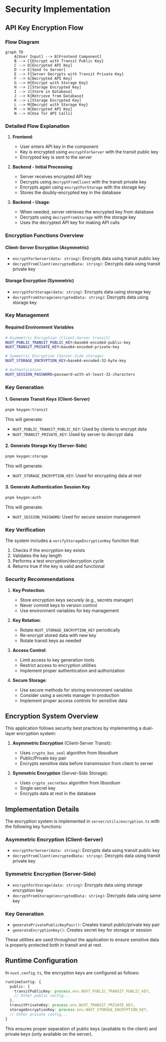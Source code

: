 # Security Implementation

## API Key Encryption Flow

### Flow Diagram

```mermaid
graph TD
    A[User Input] --> B[Frontend Component]
    B --> C{Encrypt with Transit Public Key}
    C --> D[Encrypted API Key]
    D --> E[Send to Server]
    E --> F{Server Decrypts with Transit Private Key}
    F --> G[Decrypted API Key]
    G --> H{Encrypt with Storage Key}
    H --> I[Storage Encrypted Key]
    I --> J[Store in Database]
    J --> K{Retrieve from Database}
    K --> L[Storage Encrypted Key]
    L --> M{Decrypt with Storage Key}
    M --> N[Decrypted API Key]
    N --> O[Use for API Calls]
```

### Detailed Flow Explanation

1. **Frontend**:
   - User enters API key in the component
   - Key is encrypted using `encryptForServer` with the transit public key
   - Encrypted key is sent to the server

2. **Backend - Initial Processing**:
   - Server receives encrypted API key
   - Decrypts using `decryptFromClient` with the transit private key
   - Encrypts again using `encryptForStorage` with the storage key
   - Stores the doubly-encrypted key in the database

3. **Backend - Usage**:
   - When needed, server retrieves the encrypted key from database
   - Decrypts using `decryptFromStorage` with the storage key
   - Uses the decrypted API key for making API calls

### Encryption Functions Overview

#### Client-Server Encryption (Asymmetric)
- `encryptForServer(data: string)`: Encrypts data using transit public key
- `decryptFromClient(encryptedData: string)`: Decrypts data using transit private key

#### Storage Encryption (Symmetric)
- `encryptForStorage(data: string)`: Encrypts data using storage key
- `decryptFromStorage(encryptedData: string)`: Decrypts data using storage key

### Key Management

#### Required Environment Variables
```bash
# Asymmetric Encryption (Client-Server transit)
NUXT_PUBLIC_TRANSIT_PUBLIC_KEY=base64-encoded-public-key
NUXT_TRANSIT_PRIVATE_KEY=base64-encoded-private-key

# Symmetric Encryption (Server-Side storage)
NUXT_STORAGE_ENCRYPTION_KEY=base64-encoded-32-byte-key

# Authentication
NUXT_SESSION_PASSWORD=password-with-at-least-32-characters
```

### Key Generation

#### 1. Generate Transit Keys (Client-Server)
```bash
pnpm keygen:transit
```

This will generate:
- `NUXT_PUBLIC_TRANSIT_PUBLIC_KEY`: Used by clients to encrypt data
- `NUXT_TRANSIT_PRIVATE_KEY`: Used by server to decrypt data

#### 2. Generate Storage Key (Server-Side)
```bash
pnpm keygen:storage
```

This will generate:
- `NUXT_STORAGE_ENCRYPTION_KEY`: Used for encrypting data at rest

#### 3. Generate Authentication Session Key
```bash
pnpm keygen:auth
```

This will generate:
- `NUXT_SESSION_PASSWORD`: Used for secure session management

### Key Verification
The system includes a `verifyStorageEncryptionKey` function that:
1. Checks if the encryption key exists
2. Validates the key length
3. Performs a test encryption/decryption cycle
4. Returns true if the key is valid and functional

### Security Recommendations

1. **Key Protection**:
   - Store encryption keys securely (e.g., secrets manager)
   - Never commit keys to version control
   - Use environment variables for key management

2. **Key Rotation**:
   - Rotate `NUXT_STORAGE_ENCRYPTION_KEY` periodically
   - Re-encrypt stored data with new key
   - Rotate transit keys as needed

3. **Access Control**:
   - Limit access to key generation tools
   - Restrict access to encryption utilities
   - Implement proper authentication and authorization

4. **Secure Storage**:
   - Use secure methods for storing environment variables
   - Consider using a secrets manager in production
   - Implement proper access controls for sensitive data

## Encryption System Overview

This application follows security best practices by implementing a dual-layer encryption system:

1. **Asymmetric Encryption** (Client-Server Transit):
   - Uses `crypto_box_seal` algorithm from libsodium
   - Public/Private key pair
   - Encrypts sensitive data before transmission from client to server

2. **Symmetric Encryption** (Server-Side Storage):
   - Uses `crypto_secretbox` algorithm from libsodium
   - Single secret key
   - Encrypts data at rest in the database

## Implementation Details

The encryption system is implemented in `server/utils/encryption.ts` with the following key functions:

### Asymmetric Encryption (Client-Server)
- `encryptForServer(data: string)`: Encrypts data using transit public key
- `decryptFromClient(encryptedData: string)`: Decrypts data using transit private key

### Symmetric Encryption (Server-Side)
- `encryptForStorage(data: string)`: Encrypts data using storage encryption key
- `decryptFromStorage(encryptedData: string)`: Decrypts data using same key

### Key Generation
- `generatePrivatePublicKeyPair()`: Creates transit public/private key pair
- `generateEncryptionKey()`: Creates secret key for storage or session

These utilities are used throughout the application to ensure sensitive data is properly protected both in transit and at rest.

## Runtime Configuration

In `nuxt.config.ts`, the encryption keys are configured as follows:

```typescript
runtimeConfig: {
  public: {
    transitPublicKey: process.env.NUXT_PUBLIC_TRANSIT_PUBLIC_KEY,
    // Other public config...
  },
  transitPrivateKey: process.env.NUXT_TRANSIT_PRIVATE_KEY,
  storageEncryptionKey: process.env.NUXT_STORAGE_ENCRYPTION_KEY,
  // Other private config...
}
```

This ensures proper separation of public keys (available to the client) and private keys (only available on the server).
